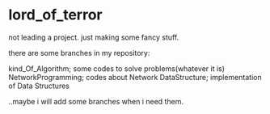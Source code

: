 # lord_of_terror

not leading a project. just making some fancy stuff.

there are some branches in my repository:

kind_Of_Algorithm; some codes to solve problems(whatever it is)
NetworkProgramming; codes about Network
DataStructure; implementation of Data Structures

..maybe i will add some branches when i need them.
